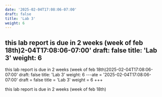 ```yaml
---
date: '2025-02-04T17:08:06-07:00'
draft: false
title: 'Lab 3'
weight: 6
---
```


this lab report is due in 2 weeks (week of feb 18th)2-04T17:08:06-07:00'
draft: false
title: 'Lab 3'
weight: 6
---

this lab report is due in 2 weeks (week of feb 18th)2025-02-04T17:08:06-07:00'
draft: false
title: 'Lab 3'
weight: 6
---ate = '2025-02-04T17:08:06-07:00'
draft = false
title = 'Lab 3'
weight = 6
+++

this lab report is due in 2 weeks (week of feb 18th)